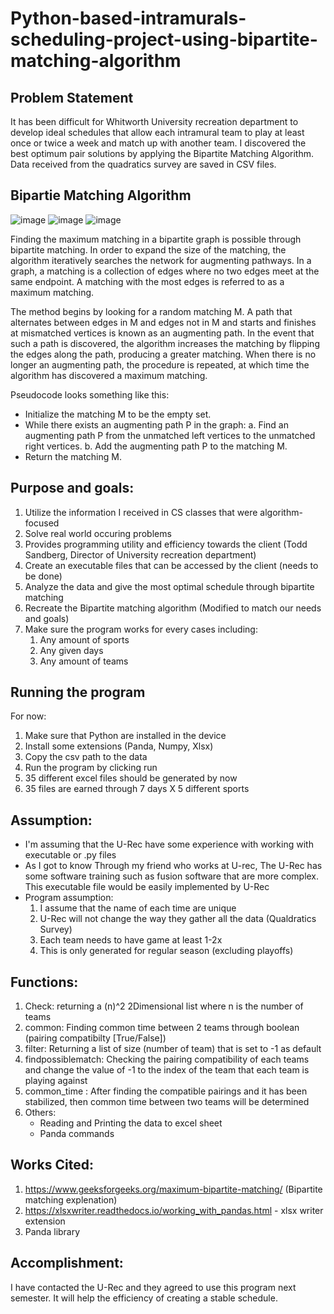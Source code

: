 # Python-based-intramurals-scheduling-project-using-bipartite-matching-algorithm

## Problem Statement
It has been difficult for Whitworth University recreation department to develop ideal schedules that allow each intramural team to play at least once or twice a week and match up with another team. I discovered the best optimum pair solutions by applying the Bipartite Matching Algorithm. Data received from the quadratics survey are saved in CSV files.

## Bipartie Matching Algorithm
![image](https://user-images.githubusercontent.com/63217569/202000412-ac494f37-f5ea-46e9-adc6-8acca2313854.png)
![image](https://user-images.githubusercontent.com/63217569/202000434-2b9081ee-9542-42c0-ac42-b607630e7801.png)
![image](https://user-images.githubusercontent.com/63217569/202000452-3f590e6b-474e-48e7-854d-4a926ad30f4a.png)

Finding the maximum matching in a bipartite graph is possible through bipartite matching. In order to expand the size of the matching, the algorithm iteratively searches the network for augmenting pathways. In a graph, a matching is a collection of edges where no two edges meet at the same endpoint. A matching with the most edges is referred to as a maximum matching.

The method begins by looking for a random matching M. A path that alternates between edges in M and edges not in M and starts and finishes at mismatched vertices is known as an augmenting path. In the event that such a path is discovered, the algorithm increases the matching by flipping the edges along the path, producing a greater matching. When there is no longer an augmenting path, the procedure is repeated, at which time the algorithm has discovered a maximum matching.

Pseudocode looks something like this:
* Initialize the matching M to be the empty set.
* While there exists an augmenting path P in the graph:
   a. Find an augmenting path P from the unmatched left vertices to the unmatched right vertices.
   b. Add the augmenting path P to the matching M.
* Return the matching M.

## Purpose and goals:
1. Utilize the information I received in CS classes that were algorithm-focused
2. Solve real world occuring problems 
3. Provides programming utility and efficiency towards the client (Todd Sandberg, Director of University recreation department)
4. Create an executable files that can be accessed by the client (needs to be done)
5. Analyze the data and give the most optimal schedule through bipartite matching
6. Recreate the Bipartite matching algorithm (Modified to match our needs and goals)
7. Make sure the program works for every cases including:
   1. Any amount of sports
   2. Any given days
   3. Any amount of teams

## Running the program
For now:
1. Make sure that Python are installed in the device
2. Install some extensions (Panda, Numpy, Xlsx)
3. Copy the csv path to the data
4. Run the program by clicking run
5. 35 different excel files should be generated by now
6. 35 files are earned through 7 days X 5 different sports

## Assumption:
* I'm assuming that the U-Rec have some experience with working with executable or .py files
* As I got to know Through my friend who works at U-rec, The U-Rec has some software training such as fusion software that are more complex. This executable file would be easily implemented by U-Rec
* Program assumption:
    1. I assume that the name of each time are unique
    2. U-Rec will not change the way they gather all the data (Qualdratics Survey)
    3. Each team needs to have game at least 1-2x
    4. This is only generated for regular season (excluding playoffs)
## Functions:
1. Check: returning a (n)^2 2Dimensional list where n is the number of teams
2. common: Finding common time between 2 teams through boolean (pairing compatibilty [True/False])
3. filter: Returning a list of size (number of team) that is set to -1 as default
4. findpossiblematch: Checking the pairing compatibility of each teams and change the value of -1 to the index of the team that each team is playing against
5. common_time : After finding the compatible pairings and it has been stabilized, then common time between two teams will be determined
6. Others:
    * Reading and Printing the data to excel sheet
    * Panda commands


## Works Cited:
1. https://www.geeksforgeeks.org/maximum-bipartite-matching/ (Bipartite matching explenation)
2. https://xlsxwriter.readthedocs.io/working_with_pandas.html - xlsx writer extension
3. Panda library 
   

## Accomplishment:
I have contacted the U-Rec and they agreed to use this program next semester. It will help the efficiency of creating a stable schedule.


